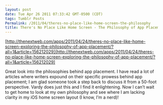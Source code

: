 ```yaml
---
layout: post
date: Tue Apr 26 2011 07:33:42 GMT-0500 (CDT)
tags: Tumblr Posts
Permalink: /2011/04/theres-no-place-like-home-screen-the-philosophy
title: There's No Place Like Home Screen - The Philosophy of App Placement
---
```


[http://thenextweb.com/apps/2011/04/24/theres-no-place-like-home-screen-exploring-the-philosophy-of-app-placement/?all=1&article=156212029](http://thenextweb.com/apps/2011/04/24/theres-no-place-like-home-screen-exploring-the-philosophy-of-app-placement/?all=1&article=156212029)

Great look into the philosophies behind app placement. I have read a lot of articles where writers expound on their specific prowess behind app placement; I am glad someone took a step back to discuss it from a 50-foot perspective. Vardy does just this and I find it enlightening. Now I can’t wait to get home to look at my own philosophy and see where I am lacking clarity in my iOS home screen layout (I know, I’m a nerd)!
